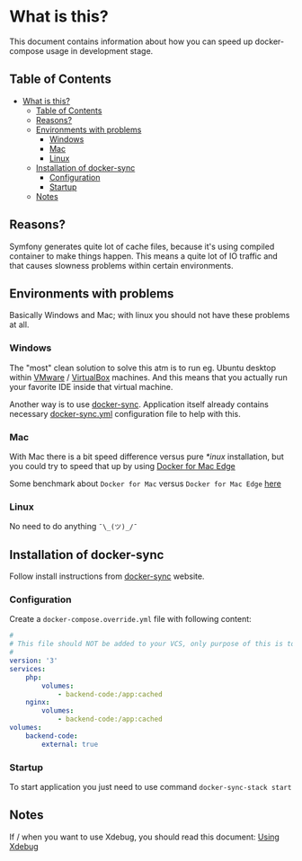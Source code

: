 # What is this?

This document contains information about how you can speed up docker-compose 
usage in development stage.

## Table of Contents

* [What is this?](#what-is-this)
   * [Table of Contents](#table-of-contents)
   * [Reasons?](#reasons)
   * [Environments with problems](#environments-with-problems)
      * [Windows](#windows)
      * [Mac](#mac)
      * [Linux](#linux)
   * [Installation of docker-sync](#installation-of-docker-sync)
      * [Configuration](#configuration)
      * [Startup](#startup)
   * [Notes](#notes)

## Reasons?

Symfony generates quite lot of cache files, because it's using compiled 
container to make things happen. This means a quite lot of IO traffic and that
causes slowness problems within certain environments. 

## Environments with problems

Basically Windows and Mac; with linux you should not have these problems at all.

### Windows

The "most" clean solution to solve this atm is to run eg. Ubuntu desktop within
[VMware](https://www.vmware.com/) / [VirtualBox](https://www.virtualbox.org/) 
machines. And this means that you actually run your favorite IDE inside that
virtual machine.

Another way is to use [docker-sync](http://docker-sync.io/). Application itself 
already contains necessary [docker-sync.yml](../docker-sync.yml) configuration 
file to help with this.

### Mac 

With Mac there is a bit speed difference versus pure _*inux_ installation, but
you could try to speed that up by using [Docker for Mac Edge](https://docs.docker.com/docker-for-mac/edge-release-notes/)

Some benchmark about `Docker for Mac` versus `Docker for Mac Edge`
[here](https://medium.com/@somwhatparanoid/tweaking-docker-for-mac-performance-for-php-and-symfony-b63f3395a1da)

### Linux

No need to do anything `¯\_(ツ)_/¯`

## Installation of docker-sync

Follow install instructions from [docker-sync](http://docker-sync.io/)
website.

### Configuration

Create a `docker-compose.override.yml` file with following content:

```yaml
#
# This file should NOT be added to your VCS, only purpose of this is to override those volumes with docker-sync.yml config
#
version: '3'
services:
    php:
        volumes:
            - backend-code:/app:cached
    nginx:
        volumes:
            - backend-code:/app:cached
volumes:
    backend-code:
        external: true
```

### Startup

To start application you just need to use command `docker-sync-stack start`

## Notes

If / when you want to use Xdebug, you should read this document: 
[Using Xdebug](XDEBUG.md)
